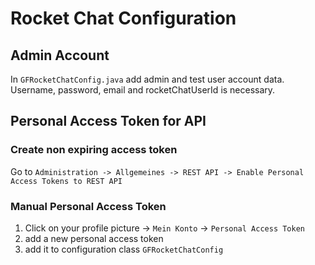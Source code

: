 # Rocket Chat Configuration

## Admin Account
In `GFRocketChatConfig.java` add admin and test user account data.
Username, password, email and rocketChatUserId is necessary. 

## Personal Access Token for API
### Create non expiring access token
Go to `Administration -> Allgemeines -> REST API -> Enable Personal Access Tokens to REST API` 

### Manual Personal Access Token
1. Click on your profile picture -> `Mein Konto` -> `Personal Access Token`
1. add a new personal access token
1. add it to configuration class `GFRocketChatConfig`